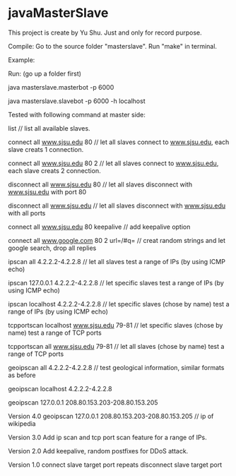 # javaMasterSlave

This project is create by Yu Shu. Just and only for record purpose.

Compile:
Go to the source folder "masterslave".
Run "make" in terminal.

Example:

Run: (go up a folder first)

java masterslave.masterbot -p 6000

java masterslave.slavebot -p 6000 -h localhost

Tested with following command at master side:

list // list all available slaves.

connect all www.sjsu.edu 80 // let all slaves connect to www.sjsu.edu, each slave creats 1 connection.

connect all www.sjsu.edu 80 2 // let all slaves connect to www.sjsu.edu, each slave creats 2 connection.

disconnect all www.sjsu.edu 80 // let all slaves disconnect with www.sjsu.edu with port 80

disconnect all www.sjsu.edu // let all slaves disconnect with www.sjsu.edu with all ports

connect all www.sjsu.edu 80 keepalive // add keepalive option

connect all www.google.com 80 2 url=/#q= // creat random strings and let google search, drop all replies

ipscan all 4.2.2.2-4.2.2.8 // let all slaves test a range of IPs (by using ICMP echo)

ipscan 127.0.0.1 4.2.2.2-4.2.2.8 // let specific slaves test a range of IPs (by using ICMP echo)

ipscan localhost 4.2.2.2-4.2.2.8 // let specific slaves (chose by name) test a range of IPs (by using ICMP echo)

tcpportscan localhost www.sjsu.edu 79-81 // let specific slaves (chose by name) test a range of TCP ports

tcpportscan all www.sjsu.edu 79-81 // let all slaves (chose by name) test a range of TCP ports

geoipscan all 4.2.2.2-4.2.2.8 // test geological information, similar formats as before

geoipscan localhost 4.2.2.2-4.2.2.8

geoipscan 127.0.0.1 208.80.153.203-208.80.153.205 


Version 4.0
geoipscan 127.0.0.1 208.80.153.203-208.80.153.205
// ip of wikipedia

Version 3.0
Add ip scan and tcp port scan feature for a range of IPs.

Version 2.0
Add keepalive, random postfixes for DDoS attack.

Version 1.0
connect slave target port repeats
disconnect slave target port
